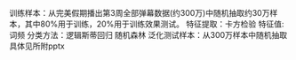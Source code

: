 训练样本：从完美假期播出第3周全部弹幕数据(约300万)中随机抽取约30万样本，其中80%用于训练，20%用于训练效果测试。
特征提取：卡方检验 特征值:词频
分类方法：逻辑斯蒂回归 随机森林
泛化测试样本：从300万样本中随机抽取
具体见所附pptx